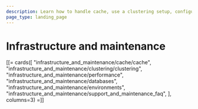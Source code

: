 ```yaml
---
description: Learn how to handle cache, use a clustering setup, configure databases and ensure your installation is performing well.
page_type: landing_page
---
```


# Infrastructure and maintenance

[[= cards([
    "infrastructure_and_maintenance/cache/cache",
    "infrastructure_and_maintenance/clustering/clustering",
    "infrastructure_and_maintenance/performance",
    "infrastructure_and_maintenance/databases",
    "infrastructure_and_maintenance/environments",
    "infrastructure_and_maintenance/support_and_maintenance_faq",
], columns=3) =]]
